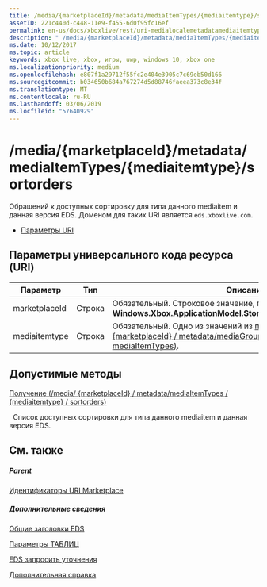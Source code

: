 ```yaml
---
title: /media/{marketplaceId}/metadata/mediaItemTypes/{mediaitemtype}/sortorders
assetID: 221c440d-c448-11e9-f455-6d0f95fc16ef
permalink: en-us/docs/xboxlive/rest/uri-medialocalemetadatamediaitemtypesortorders.html
description: " /media/{marketplaceId}/metadata/mediaItemTypes/{mediaitemtype}/sortorders"
ms.date: 10/12/2017
ms.topic: article
keywords: xbox live, xbox, игры, uwp, windows 10, xbox one
ms.localizationpriority: medium
ms.openlocfilehash: e807f1a29712f55fc2e404e3905c7c69eb50d166
ms.sourcegitcommit: b034650b684a767274d5d88746faeea373c8e34f
ms.translationtype: MT
ms.contentlocale: ru-RU
ms.lasthandoff: 03/06/2019
ms.locfileid: "57640929"
---
```

# <a name="mediamarketplaceidmetadatamediaitemtypesmediaitemtypesortorders"></a>/media/{marketplaceId}/metadata/mediaItemTypes/{mediaitemtype}/sortorders
Обращений к доступных сортировку для типа данного mediaitem и данная версия EDS. Доменом для таких URI является `eds.xboxlive.com`.
 
  * [Параметры URI](#ID4EV)
 
<a id="ID4EV"></a>

 
## <a name="uri-parameters"></a>Параметры универсального кода ресурса (URI)
 
| Параметр| Тип| Описание| 
| --- | --- | --- | 
| marketplaceId| Строка| Обязательный. Строковое значение, полученное от <b>Windows.Xbox.ApplicationModel.Store.Configuration.MarketplaceId</b>.| 
| mediaitemtype| Строка| Обязательный. Одно из значений из [получить (/media/ {marketplaceId} / metadata/mediaGroups / {mediagroup} / mediaItemTypes)](uri-medialocalemetadatamediagroupsmediaitemtypesget.md).| 
  
<a id="ID4EBC"></a>

 
## <a name="valid-methods"></a>Допустимые методы

[Получение (/media/ {marketplaceId} / metadata/mediaItemTypes / {mediaitemtype} / sortorders)](uri-medialocalemetadatamediaitemtypesortordersget.md)

&nbsp;&nbsp;Список доступных сортировки для типа данного mediaitem и данная версия EDS.
 
<a id="ID4ELC"></a>

 
## <a name="see-also"></a>См. также
 
<a id="ID4ENC"></a>

 
##### <a name="parent"></a>Parent 

[Идентификаторы URI Marketplace](atoc-reference-marketplace.md)

  
<a id="ID4EXC"></a>

 
##### <a name="further-information"></a>Дополнительные сведения 

[Общие заголовки EDS](../../additional/edscommonheaders.md)

 [Параметры ТАБЛИЦ](../../additional/edsparameters.md)

 [EDS запросить уточнения](../../additional/edsqueryrefiners.md)

 [Дополнительная справка](../../additional/atoc-xboxlivews-reference-additional.md)

   